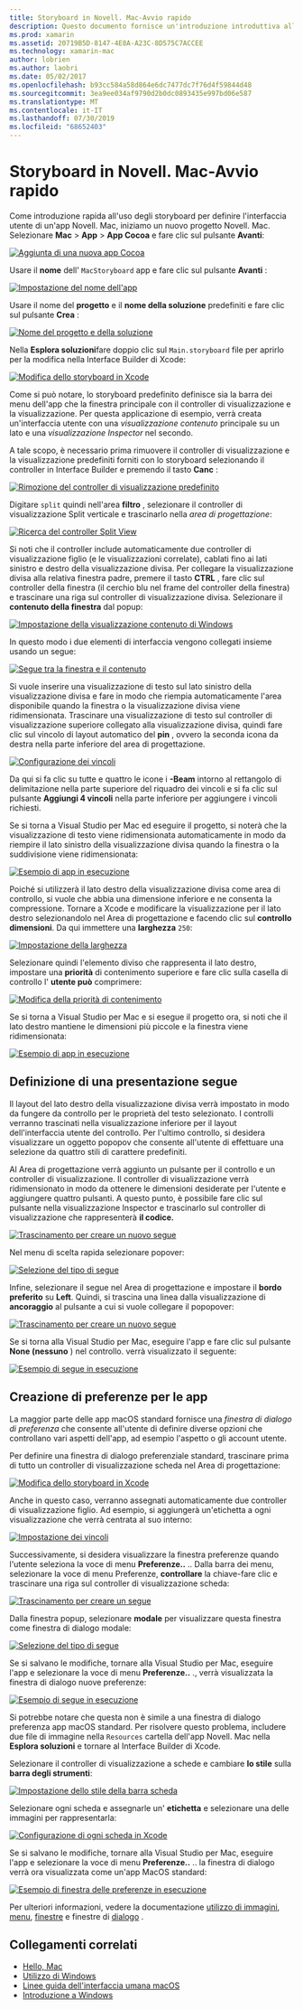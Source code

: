 ```yaml
---
title: Storyboard in Novell. Mac-Avvio rapido
description: Questo documento fornisce un'introduzione introduttiva alla creazione di interfacce utente macOS con storyboard in Novell. Mac. Viene descritto come creare un segue e creare una finestra delle preferenze.
ms.prod: xamarin
ms.assetid: 20719B5D-8147-4E8A-A23C-8D575C7ACCEE
ms.technology: xamarin-mac
author: lobrien
ms.author: laobri
ms.date: 05/02/2017
ms.openlocfilehash: b93cc584a58d864e6dc7477dc7f76d4f59844d48
ms.sourcegitcommit: 3ea9ee034af9790d2b0dc0893435e997bd06e587
ms.translationtype: MT
ms.contentlocale: it-IT
ms.lasthandoff: 07/30/2019
ms.locfileid: "68652403"
---
```

# <a name="storyboards-in-xamarinmac-quick-start"></a>Storyboard in Novell. Mac-Avvio rapido

Come introduzione rapida all'uso degli storyboard per definire l'interfaccia utente di un'app Novell. Mac, iniziamo un nuovo progetto Novell. Mac. Selezionare **Mac** > **App** > **App Cocoa** e fare clic sul pulsante **Avanti**:

[![](quickstart-images/qs01.png "Aggiunta di una nuova app Cocoa")](quickstart-images/qs01.png#lightbox)

Usare il **nome** dell' `MacStoryboard` app e fare clic sul pulsante **Avanti** :

[![](quickstart-images/qs02.png "Impostazione del nome dell'app")](quickstart-images/qs02.png#lightbox)

Usare il nome del **progetto** e il **nome della soluzione** predefiniti e fare clic sul pulsante **Crea** :

[![](quickstart-images/qs03.png "Nome del progetto e della soluzione")](quickstart-images/qs03.png#lightbox)

Nella **Esplora soluzioni**fare doppio clic sul `Main.storyboard` file per aprirlo per la modifica nella Interface Builder di Xcode:

[![](quickstart-images/qs04.png "Modifica dello storyboard in Xcode")](quickstart-images/qs04.png#lightbox)

Come si può notare, lo storyboard predefinito definisce sia la barra dei menu dell'app che la finestra principale con il controller di visualizzazione e la visualizzazione. Per questa applicazione di esempio, verrà creata un'interfaccia utente con una _visualizzazione contenuto_ principale su un lato e una _visualizzazione Inspector_ nel secondo.

A tale scopo, è necessario prima rimuovere il controller di visualizzazione e la visualizzazione predefiniti forniti con lo storyboard selezionando il controller in Interface Builder e premendo il tasto **Canc** :

[![](quickstart-images/qs05.png "Rimozione del controller di visualizzazione predefinito")](quickstart-images/qs05.png#lightbox)

Digitare `split` quindi nell'area **filtro** , selezionare il controller di visualizzazione Split verticale e trascinarlo nella _area di progettazione_:

[![](quickstart-images/qs06.png "Ricerca del controller Split View")](quickstart-images/qs06.png#lightbox)

Si noti che il controller include automaticamente due controller di visualizzazione figlio (e le visualizzazioni correlate), cablati fino ai lati sinistro e destro della visualizzazione divisa. Per collegare la visualizzazione divisa alla relativa finestra padre, premere il tasto **CTRL** , fare clic sul controller della finestra (il cerchio blu nel frame del controller della finestra) e trascinare una riga sul controller di visualizzazione divisa. Selezionare il **contenuto della finestra** dal popup:

[![](quickstart-images/qs07.png "Impostazione della visualizzazione contenuto di Windows")](quickstart-images/qs07.png#lightbox)

In questo modo i due elementi di interfaccia vengono collegati insieme usando un segue:

[![](quickstart-images/qs08.png "Segue tra la finestra e il contenuto")](quickstart-images/qs08.png#lightbox)

Si vuole inserire una visualizzazione di testo sul lato sinistro della visualizzazione divisa e fare in modo che riempia automaticamente l'area disponibile quando la finestra o la visualizzazione divisa viene ridimensionata. Trascinare una visualizzazione di testo sul controller di visualizzazione superiore collegato alla visualizzazione divisa, quindi fare clic sul vincolo di layout automatico del **pin** , ovvero la seconda icona da destra nella parte inferiore del area di progettazione.

[![](quickstart-images/qs09.png "Configurazione dei vincoli")](quickstart-images/qs09.png#lightbox)

Da qui si fa clic su tutte e quattro le icone i **-Beam** intorno al rettangolo di delimitazione nella parte superiore del riquadro dei vincoli e si fa clic sul pulsante **Aggiungi 4 vincoli** nella parte inferiore per aggiungere i vincoli richiesti.

Se si torna a Visual Studio per Mac ed eseguire il progetto, si noterà che la visualizzazione di testo viene ridimensionata automaticamente in modo da riempire il lato sinistro della visualizzazione divisa quando la finestra o la suddivisione viene ridimensionata:

[![](quickstart-images/qs10.png "Esempio di app in esecuzione")](quickstart-images/qs10.png#lightbox)

Poiché si utilizzerà il lato destro della visualizzazione divisa come area di controllo, si vuole che abbia una dimensione inferiore e ne consenta la compressione. Tornare a Xcode e modificare la visualizzazione per il lato destro selezionandolo nel Area di progettazione e facendo clic sul **controllo dimensioni**. Da qui immettere una **larghezza** `250`:

[![](quickstart-images/qs11.png "Impostazione della larghezza")](quickstart-images/qs11.png#lightbox)

Selezionare quindi l'elemento diviso che rappresenta il lato destro, impostare una **priorità** di contenimento superiore e fare clic sulla casella di controllo l' **utente può** comprimere:

[![](quickstart-images/qs12.png "Modifica della priorità di contenimento")](quickstart-images/qs12.png#lightbox)

Se si torna a Visual Studio per Mac e si esegue il progetto ora, si noti che il lato destro mantiene le dimensioni più piccole e la finestra viene ridimensionata:

[![](quickstart-images/qs13.png "Esempio di app in esecuzione")](quickstart-images/qs13.png#lightbox)

<a name="Defining-a-Presentation-Segue" />

## <a name="defining-a-presentation-segue"></a>Definizione di una presentazione segue

Il layout del lato destro della visualizzazione divisa verrà impostato in modo da fungere da controllo per le proprietà del testo selezionato. I controlli verranno trascinati nella visualizzazione inferiore per il layout dell'interfaccia utente del controllo. Per l'ultimo controllo, si desidera visualizzare un oggetto popopov che consente all'utente di effettuare una selezione da quattro stili di carattere predefiniti.

Al Area di progettazione verrà aggiunto un pulsante per il controllo e un controller di visualizzazione. Il controller di visualizzazione verrà ridimensionato in modo da ottenere le dimensioni desiderate per l'utente e aggiungere quattro pulsanti. A questo punto, è possibile fare clic sul pulsante nella visualizzazione Inspector e trascinarlo sul controller di visualizzazione che rappresenterà **il codice.**

[![](quickstart-images/qs14.png "Trascinamento per creare un nuovo segue")](quickstart-images/qs14.png#lightbox)

Nel menu di scelta rapida selezionare popover: 

[![](quickstart-images/qs15.png "Selezione del tipo di segue")](quickstart-images/qs15.png#lightbox)

Infine, selezionare il segue nel Area di progettazione e impostare il **bordo preferito** su **Left**. Quindi, si trascina una linea dalla visualizzazione di **ancoraggio** al pulsante a cui si vuole collegare il popopover:

[![](quickstart-images/qs16.png "Trascinamento per creare un nuovo segue")](quickstart-images/qs16.png#lightbox)

Se si torna alla Visual Studio per Mac, eseguire l'app e fare clic sul pulsante **None (nessuno** ) nel controllo. verrà visualizzato il seguente:

[![](quickstart-images/qs17.png "Esempio di segue in esecuzione")](quickstart-images/qs17.png#lightbox)

<a name="Creating-App-Preferences" />

## <a name="creating-app-preferences"></a>Creazione di preferenze per le app

La maggior parte delle app macOS standard fornisce una _finestra di dialogo di preferenza_ che consente all'utente di definire diverse opzioni che controllano vari aspetti dell'app, ad esempio l'aspetto o gli account utente.

Per definire una finestra di dialogo preferenziale standard, trascinare prima di tutto un controller di visualizzazione scheda nel Area di progettazione:

[![](quickstart-images/qs18.png "Modifica dello storyboard in Xcode")](quickstart-images/qs18.png#lightbox)

Anche in questo caso, verranno assegnati automaticamente due controller di visualizzazione figlio. Ad esempio, si aggiungerà un'etichetta a ogni visualizzazione che verrà centrata al suo interno:

[![](quickstart-images/qs19.png "Impostazione dei vincoli")](quickstart-images/qs19.png#lightbox)

Successivamente, si desidera visualizzare la finestra preferenze quando l'utente seleziona la voce di menu **Preferenze..** .. Dalla barra dei menu, selezionare la voce di menu Preferenze, **controllare** la chiave-fare clic e trascinare una riga sul controller di visualizzazione scheda:

[![](quickstart-images/qs20.png "Trascinamento per creare un segue")](quickstart-images/qs20.png#lightbox)

Dalla finestra popup, selezionare **modale** per visualizzare questa finestra come finestra di dialogo modale:

[![](quickstart-images/qs21.png "Selezione del tipo di segue")](quickstart-images/qs21.png#lightbox)

Se si salvano le modifiche, tornare alla Visual Studio per Mac, eseguire l'app e selezionare la voce di menu **Preferenze..** ., verrà visualizzata la finestra di dialogo nuove preferenze:

[![](quickstart-images/qs22.png "Esempio di segue in esecuzione")](quickstart-images/qs22.png#lightbox)

Si potrebbe notare che questa non è simile a una finestra di dialogo preferenza app macOS standard. Per risolvere questo problema, includere due file di immagine nella `Resources` cartella dell'app Novell. Mac nella **Esplora soluzioni** e tornare al Interface Builder di Xcode.

Selezionare il controller di visualizzazione a schede e cambiare **lo stile** sulla **barra degli strumenti**: 

[![](quickstart-images/qs23.png "Impostazione dello stile della barra scheda")](quickstart-images/qs23.png#lightbox)

Selezionare ogni scheda e assegnarle un' **etichetta** e selezionare una delle immagini per rappresentarla:

[![](quickstart-images/qs24.png "Configurazione di ogni scheda in Xcode")](quickstart-images/qs24.png#lightbox)

Se si salvano le modifiche, tornare alla Visual Studio per Mac, eseguire l'app e selezionare la voce di menu **Preferenze..** .. la finestra di dialogo verrà ora visualizzata come un'app MacOS standard:

[![](quickstart-images/qs25.png "Esempio di finestra delle preferenze in esecuzione")](quickstart-images/qs25.png#lightbox)

Per ulteriori informazioni, vedere la documentazione [utilizzo di immagini](~/mac/app-fundamentals/image.md), [menu](~/mac/user-interface/menu.md), [finestre](~/mac/user-interface/window.md) e finestre di [dialogo](~/mac/user-interface/dialog.md) .

## <a name="related-links"></a>Collegamenti correlati

- [Hello, Mac](~/mac/get-started/hello-mac.md)
- [Utilizzo di Windows](~/mac/user-interface/window.md)
- [Linee guida dell'interfaccia umana macOS](https://developer.apple.com/design/human-interface-guidelines/macos/overview/themes/)
- [Introduzione a Windows](https://developer.apple.com/library/mac/documentation/Cocoa/Conceptual/WinPanel/Introduction.html#//apple_ref/doc/uid/10000031-SW1)
